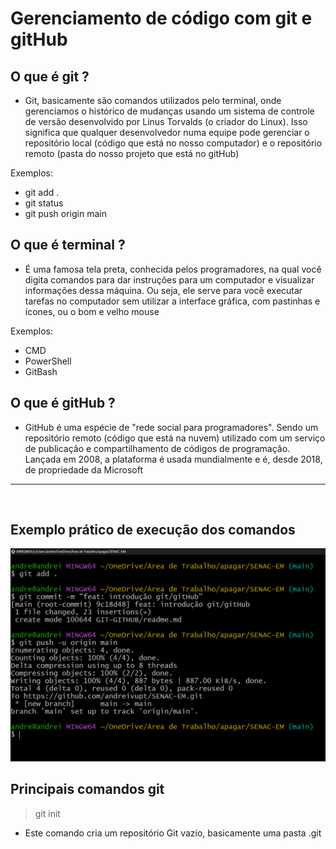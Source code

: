 # Gerenciamento de código com git e gitHub

## O que é git ?

* Git, basicamente são comandos utilizados pelo terminal, onde gerenciamos o histórico de mudanças usando um sistema de controle de versão desenvolvido por Linus Torvalds (o criador do Linux). Isso significa que qualquer desenvolvedor numa equipe pode gerenciar o repositório local (código que está no nosso computador) e o repositório remoto (pasta do nosso projeto que está no gitHub)

Exemplos:
* git add .
* git status
* git push origin main

## O que é terminal ?

* É uma famosa tela preta, conhecida pelos programadores, na qual você digita comandos para dar instruções para um computador e visualizar informações dessa máquina. Ou seja, ele serve para você executar tarefas no computador sem utilizar a interface gráfica, com pastinhas e ícones, ou o bom e velho mouse

Exemplos:
* CMD
* PowerShell
* GitBash

## O que é gitHub ?
* GitHub é uma espécie de "rede social para programadores". Sendo um repositório remoto (código que está na nuvem) utilizado com um serviço de publicação e compartilhamento de códigos de programação. Lançada em 2008, a plataforma é usada mundialmente e é, desde 2018, de propriedade da Microsoft

<hr><br>

## Exemplo prático de execução dos comandos

<img src="./img/comandos_git.png">

<br>

## Principais comandos git

> git init
* Este comando cria um repositório Git vazio, basicamente uma pasta .git

